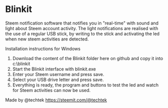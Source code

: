 # Blinkit



Steem notification software that notifies you in "real-time" with sound and light about Steem account activity.
The light notifications are realised with the use of a regular USB stick, by writing to the stick and activating the led when new steem activities are detected.

Installation instructions for Windows

1. Download the content of the Blinkit folder here on github and copy it into c:\blinkit
2. Start the Blinkit interface with blinkit.exe  
3. Enter your Steem username and press save.
4. Select your USB drive letter and press save.
5. Everything is ready, the program and buttons to test the led and watch for Steem activities can now be used. 



Made by @techtek
https://steemit.com/@techtek

